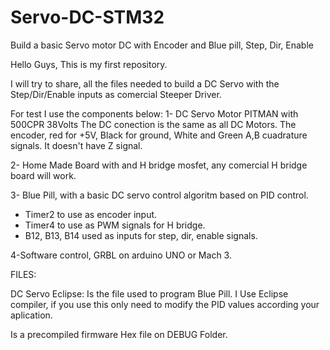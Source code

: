 # Servo-DC-STM32
Build a basic Servo motor DC with Encoder and Blue pill, Step, Dir, Enable

Hello Guys, This is my first repository.

I will try to share, all the files needed to build a DC Servo with the Step/Dir/Enable inputs as comercial Steeper Driver.

For test I use the components below:
1- DC Servo Motor PITMAN  with 500CPR 38Volts
     The DC conection is the same as all DC Motors.
     The encoder, red for +5V, Black for ground, White and Green A,B cuadrature signals. It doesn't have Z signal.
     
2- Home Made Board with and H bridge mosfet, any comercial H bridge board will work. 

3- Blue Pill, with a basic DC servo control algoritm based on PID control.
   - Timer2 to use as encoder input.
   - Timer4 to use as PWM signals for H bridge.
   - B12, B13, B14 used as inputs for step, dir, enable signals.
   
 4-Software control, GRBL on arduino UNO or Mach 3.
  
 
 FILES:
 
 DC Servo Eclipse: Is the file used to program Blue Pill. I Use Eclipse compiler, if you use this only need to modify the PID values according your aplication.
 
 Is a precompiled firmware Hex file on DEBUG Folder.
 
 
 
 
